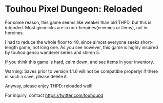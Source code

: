 # Touhou Pixel Dungeon: Reloaded

For some reason, this game seems like weaker than old THPD, but this is intended.
Most gimmicks are in non-heroines(enemies or items), not in heroines.

I had to reduce the whole floor to 40, since almost everyone seeks short-length game, not long one.
As you see however, this game is highly inspired by touhou genso wanderer series and shiren 5.

If you think this game is hard, calm down, and see items in your inventory.

Warning: Saves prior to version 1.1.0 will not be compatible properly! If there is such a save, please delete it.

Anyway, please enjoy THPD: reloaded well!

For inquiry, contact https://twitter.com/touhoupd